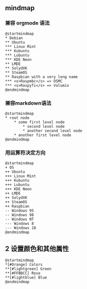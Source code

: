 ## mindmap

### 兼容 orgmode 语法

```plantuml 
@startmindmap
* Debian
** Ubuntu
*** Linux Mint
*** Kubuntu
*** Lubuntu
*** KDE Neon
** LMDE
** SolydXK
** SteamOS
** Raspbian with a very long name
*** <s>Raspmbc</s> => OSMC
*** <s>Raspyfi</s> => Volumio
@endmindmap
```

### 兼容markdown语法

```plantuml 
@startmindmap
* root node
	* some first level node
		* second level node
		* another second level node
	* another first level node
@endmindmap
```

### 用运算符决定方向

```plantuml 
@startmindmap
+ OS
++ Ubuntu
+++ Linux Mint
+++ Kubuntu
+++ Lubuntu
+++ KDE Neon
++ LMDE
++ SolydXK
++ SteamOS
++ Raspbian
-- Windows 95
-- Windows 98
-- Windows NT
--- Windows 8
--- Windows 10
@endmindmap
```

## 2 设置颜色和其他属性

```plantuml 
@startmindmap
*[#Orange] Colors
**[#lightgreen] Green
**[#FFBBCC] Rose
**[#lightblue] Blue
@endmindmap
```